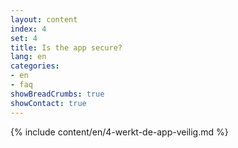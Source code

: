 ```yaml
---
layout: content
index: 4
set: 4
title: Is the app secure?
lang: en
categories:
- en
- faq
showBreadCrumbs: true
showContact: true
---
```

{% include content/en/4-werkt-de-app-veilig.md %}
